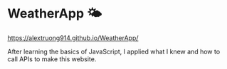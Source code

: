 # WeatherApp 🌤️
https://alextruong914.github.io/WeatherApp/

After learning the basics of JavaScript, I applied what I knew and how to call APIs to make this website.
